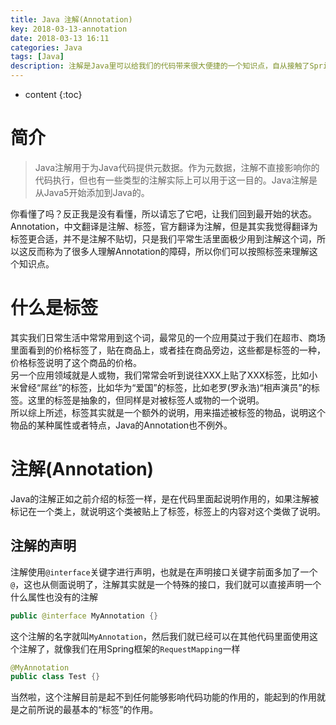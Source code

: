 ```yaml
---
title: Java 注解(Annotation)
key: 2018-03-13-annotation
date: 2018-03-13 16:11
categories: Java
tags: [Java]
description: 注解是Java里可以给我们的代码带来很大便捷的一个知识点，自从接触了Spring Boot之后，就发现注解的强大足以代替传统的xml文件，可以把配置项更加精准地定位到具体的代码上，这种“全局配置”的爽快的感觉令人非常愉快
---
```


* content
{:toc}

# 简介
> Java注解用于为Java代码提供元数据。作为元数据，注解不直接影响你的代码执行，但也有一些类型的注解实际上可以用于这一目的。Java注解是从Java5开始添加到Java的。

你看懂了吗？反正我是没有看懂，所以请忘了它吧，让我们回到最开始的状态。  
Annotation，中文翻译是注解、标签，官方翻译为注解，但是其实我觉得翻译为标签更合适，并不是注解不贴切，只是我们平常生活里面极少用到注解这个词，所以这反而称为了很多人理解Annotation的障碍，所以你们可以按照标签来理解这个知识点。  

# 什么是标签
其实我们日常生活中常常用到这个词，最常见的一个应用莫过于我们在超市、商场里面看到的价格标签了，贴在商品上，或者挂在商品旁边，这些都是标签的一种，价格标签说明了这个商品的价格。  
另一个应用领域就是人或物，我们常常会听到说往XXX上贴了XXX标签，比如小米曾经“屌丝”的标签，比如华为“爱国”的标签，比如老罗(罗永浩)“相声演员”的标签。这里的标签是抽象的，但同样是对被标签人或物的一个说明。  
所以综上所述，标签其实就是一个额外的说明，用来描述被标签的物品，说明这个物品的某种属性或者特点，Java的Annotation也不例外。

# 注解(Annotation)
Java的注解正如之前介绍的标签一样，是在代码里面起说明作用的，如果注解被标记在一个类上，就说明这个类被贴上了标签，标签上的内容对这个类做了说明。

## 注解的声明
注解使用`@interface`关键字进行声明，也就是在声明接口关键字前面多加了一个`@`，这也从侧面说明了，注解其实就是一个特殊的接口，我们就可以直接声明一个什么属性也没有的注解
```java
public @interface MyAnnotation {}
```
这个注解的名字就叫`MyAnnotation`，然后我们就已经可以在其他代码里面使用这个注解了，就像我们在用Spring框架的`RequestMapping`一样
```java
@MyAnnotation
public class Test {}
```
当然啦，这个注解目前是起不到任何能够影响代码功能的作用的，能起到的作用就是之前所说的最基本的“标签”的作用。

